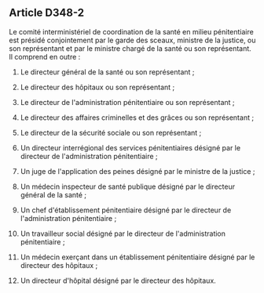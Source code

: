 Article D348-2
----
Le comité interministériel de coordination de la santé en milieu pénitentiaire
est présidé conjointement par le garde des sceaux, ministre de la justice, ou
son représentant et par le ministre chargé de la santé ou son représentant. Il
comprend en outre :

1. Le directeur général de la santé ou son représentant ;

2. Le directeur des hôpitaux ou son représentant ;

3. Le directeur de l'administration pénitentiaire ou son représentant ;

4. Le directeur des affaires criminelles et des grâces ou son représentant ;

5. Le directeur de la sécurité sociale ou son représentant ;

6. Un directeur interrégional des services pénitentiaires désigné par le
directeur de l'administration pénitentiaire ;

7. Un juge de l'application des peines désigné par le ministre de la justice ;

8. Un médecin inspecteur de santé publique désigné par le directeur général de
la santé ;

9. Un chef d'établissement pénitentiaire désigné par le directeur de
l'administration pénitentiaire ;

10. Un travailleur social désigné par le directeur de l'administration
pénitentiaire ;

11. Un médecin exerçant dans un établissement pénitentiaire désigné par le
directeur des hôpitaux ;

12. Un directeur d'hôpital désigné par le directeur des hôpitaux.
